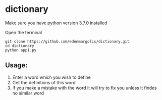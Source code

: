 # dictionary

Make sure you have python version 3.7.0 installed

Open the terminal

```
git clone https://github.com/edenmargolis/dictionary.git
cd dictionary
python app1.py
```

## Usage:
1. Enter a word which you wish to define
2. Get the definitions of this word
3. If you make a mistake with the word it will try to fix you unless it findes no similar word 
